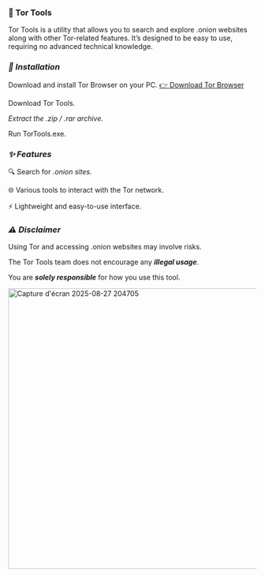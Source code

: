 ### 🧅 Tor Tools

Tor Tools is a utility that allows you to search and explore .onion websites along with other Tor-related features.
It’s designed to be easy to use, requiring no advanced technical knowledge.

### _🚀 Installation_

Download and install Tor Browser on your PC.
[👉 Download Tor Browser](https://www.torproject.org/fr/download)

Download Tor Tools.

_Extract the .zip / .rar archive._

Run TorTools.exe.

### _✨ Features_

🔍 Search for _.onion sites._

🌐 Various tools to interact with the Tor network.

⚡ Lightweight and easy-to-use interface.

### _⚠️ Disclaimer_

Using Tor and accessing .onion websites may involve risks.

The Tor Tools team does not encourage any **_illegal usage_**.

You are **_solely responsible_** for how you use this tool.


<img width="1091" height="569" alt="Capture d'écran 2025-08-27 204705" src="https://github.com/user-attachments/assets/b146bd82-7a88-4b72-9579-1bdf5b380cda" />
